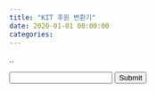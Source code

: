 ```yaml
---
title: "KIT 후원 변환기"
date: 2020-01-01 00:00:00
categories:
---
```


<script>
function validateForm() {
  var x = document.forms["inputTest"]["integer"].value;
  var sum = 0;
  if(x >= 1000000) {
    sum += parseInt((x-1000000)/10000);
    x = 1000000;
  }
  
  if(x >= 100000) {
   sum += parseInt((x-100000)/5000);
   x = 100000;
  }
  
  if(x >= 30000) {
    sum += parseInt((x-30000)/2000);
    x = 30000;
  }
  
  sum += parseInt(x / 1000);
  
  alert(sum+"개");
}
</script>

..

<form name="inputTest" onsubmit="return validateForm()">
<input type="text" name="integer">
<input type="submit" value="Submit">
</form>

<ins class="kakao_ad_area" style="display:none;" 
 data-ad-unit    = "DAN-qxi7q147vuif" 
 data-ad-width   = "320" 
 data-ad-height  = "100"></ins> 
<script type="text/javascript" src="//t1.daumcdn.net/kas/static/ba.min.js" onerror="turnOffAdblock() async> </script>

